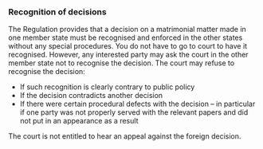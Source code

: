 ###  Recognition of decisions

The Regulation provides that a decision on a matrimonial matter made in one
member state must be recognised and enforced in the other states without any
special procedures. You do not have to go to court to have it recognised.
However, any interested party may ask the court in the other member state not
to recognise the decision. The court may refuse to recognise the decision:

  * If such recognition is clearly contrary to public policy 
  * If the decision contradicts another decision 
  * If there were certain procedural defects with the decision – in particular if one party was not properly served with the relevant papers and did not put in an appearance as a result 

The court is not entitled to hear an appeal against the foreign decision.
